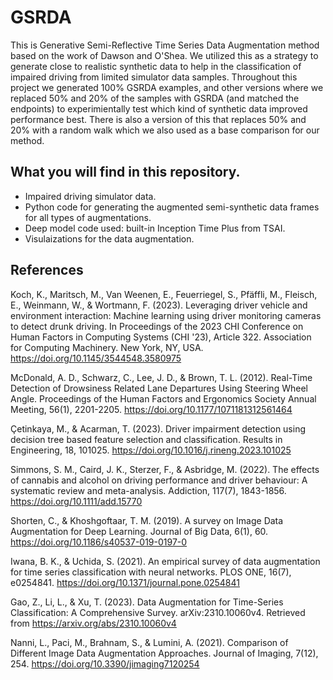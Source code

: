 # GSRDA

This is Generative Semi-Reflective Time Series Data Augmentation method based on the work of Dawson and O'Shea. We utilized this as a strategy to generate close to realistic synthetic data to help in the classification of impaired driving from limited simulator data samples. Throughout this project we generated 100% GSRDA examples, and other versions where we replaced 50% and 20% of the samples with GSRDA (and matched the endpoints) to experimientally test which kind of synthetic data improved performance best. There is also a version of this that replaces 50% and 20% with a random walk which we also used as a base comparison for our method.

## What you will find in this repository.

- Impaired driving simulator data.
- Python code for generating the augmented semi-synthetic data frames for all types of augmentations.
- Deep model code used: built-in Inception Time Plus from TSAI.
- Visulaizations for the data augmentation.


## References

Koch, K., Maritsch, M., Van Weenen, E., Feuerriegel, S., Pfäffli, M., Fleisch, E., Weinmann, W., & Wortmann, F. (2023). Leveraging driver vehicle and environment interaction: Machine learning using driver monitoring cameras to detect drunk driving. In Proceedings of the 2023 CHI Conference on Human Factors in Computing Systems (CHI '23), Article 322. Association for Computing Machinery. New York, NY, USA. https://doi.org/10.1145/3544548.3580975

McDonald, A. D., Schwarz, C., Lee, J. D., & Brown, T. L. (2012). Real-Time Detection of Drowsiness Related Lane Departures Using Steering Wheel Angle. Proceedings of the Human Factors and Ergonomics Society Annual Meeting, 56(1), 2201-2205. https://doi.org/10.1177/1071181312561464

Çetinkaya, M., & Acarman, T. (2023). Driver impairment detection using decision tree based feature selection and classification. Results in Engineering, 18, 101025. https://doi.org/10.1016/j.rineng.2023.101025

Simmons, S. M., Caird, J. K., Sterzer, F., & Asbridge, M. (2022). The effects of cannabis and alcohol on driving performance and driver behaviour: A systematic review and meta-analysis. Addiction, 117(7), 1843-1856. https://doi.org/10.1111/add.15770

Shorten, C., & Khoshgoftaar, T. M. (2019). A survey on Image Data Augmentation for Deep Learning. Journal of Big Data, 6(1), 60. https://doi.org/10.1186/s40537-019-0197-0

Iwana, B. K., & Uchida, S. (2021). An empirical survey of data augmentation for time series classification with neural networks. PLOS ONE, 16(7), e0254841. https://doi.org/10.1371/journal.pone.0254841

Gao, Z., Li, L., & Xu, T. (2023). Data Augmentation for Time-Series Classification: A Comprehensive Survey. arXiv:2310.10060v4. Retrieved from https://arxiv.org/abs/2310.10060v4

Nanni, L., Paci, M., Brahnam, S., & Lumini, A. (2021). Comparison of Different Image Data Augmentation Approaches. Journal of Imaging, 7(12), 254. https://doi.org/10.3390/jimaging7120254
